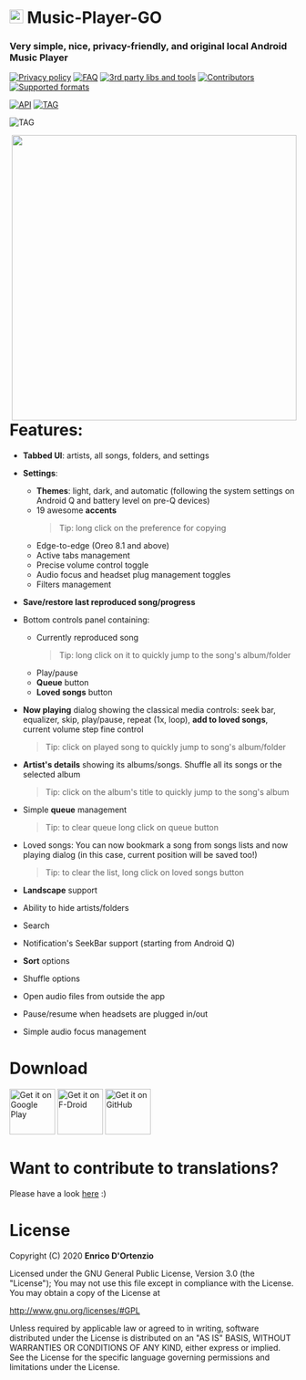 # <img src="https://upload.wikimedia.org/wikipedia/commons/b/b5/Kotlin-logo.png" width=24> Music-Player-GO

### Very simple, nice, privacy-friendly, and **original** local Android Music Player


[![Privacy policy](https://img.shields.io/static/v1?label=Privacy-policy&message=read&color=ef9a9a)](https://github.com/enricocid/Music-Player-GO/blob/master/PRIVACY.md)
[![FAQ](https://img.shields.io/static/v1?label=FAQ&message=read&color=ce93d8)](https://github.com/enricocid/Music-Player-GO/blob/master/FAQ.md)
[![3rd party libs and tools](https://img.shields.io/static/v1?label=Libs/tools&message=13&color=9fa8da)](https://github.com/enricocid/Music-Player-GO/blob/master/LIBRARIES.md)
[![Contributors](https://img.shields.io/static/v1?label=Contributors&message=37&color=81d4fa)](https://github.com/enricocid/Music-Player-GO/blob/master/CONTRIBUTORS.md)
[![Supported formats](https://img.shields.io/static/v1?label=Formats&message=read&color=80cbc4)](https://github.com/enricocid/Music-Player-GO/blob/master/FORMATS.md)

[![API](https://img.shields.io/static/v1?label=API&message=21&color=a5d6a7)](https://developer.android.com/about/versions/android-5.0.html)
[![TAG](https://img.shields.io/static/v1?label=Tag&message=v4.2.6&color=ffe082)](https://github.com/enricocid/Music-Player-GO/releases/tag/v4.2.6)

![TAG](https://img.shields.io/static/v1?label=Languages&message=14)

<img align="right" src="https://raw.githubusercontent.com/enricocid/Music-Player-GO/master/mpgo-4-2-4.gif" height="500px"/>


# Features:

- **Tabbed UI**: artists, all songs, folders, and settings
- **Settings**:
  - **Themes**: light, dark, and automatic (following the system settings on Android Q and battery level on pre-Q devices)
  - 19 awesome **accents**
    > Tip: long click on the preference for copying
  - Edge-to-edge (Oreo 8.1 and above)
  - Active tabs management
  - Precise volume control toggle
  - Audio focus and headset plug management toggles
  - Filters management

- **Save/restore last reproduced song/progress**

- Bottom controls panel containing:
  - Currently reproduced song
    > Tip: long click on it to quickly jump to the song's album/folder
  - Play/pause
  - **Queue** button
  - **Loved songs** button

- **Now playing** dialog showing the classical media controls: seek bar, equalizer, skip, play/pause, repeat (1x, loop), **add to loved songs**, current volume step fine control
  > Tip: click on played song to quickly jump to song's album/folder

- **Artist's details** showing its albums/songs. Shuffle all its songs or the selected album
  > Tip: click on the album's title to quickly jump to the song's album

- Simple **queue** management
  > Tip: to clear queue long click on queue button

- Loved songs: You can now bookmark a song from songs lists and now playing dialog (in this case, current position will be saved too!)
  > Tip: to clear the list, long click on loved songs button

- **Landscape** support

- Ability to hide artists/folders
- Search
- Notification's SeekBar support (starting from Android Q)
- **Sort** options
- Shuffle options
- Open audio files from outside the app
- Pause/resume when headsets are plugged in/out
- Simple audio focus management


# Download
[<img src="https://play.google.com/intl/en_us/badges/static/images/badges/en_badge_web_generic.png"
    alt="Get it on Google Play"
    height="80">](https://play.google.com/store/apps/details?id=com.iven.musicplayergo)
[<img src="https://fdroid.gitlab.io/artwork/badge/get-it-on.png"
    alt="Get it on F-Droid"
    height="80">](https://f-droid.org/packages/com.iven.musicplayergo/)
[<img src="https://raw.githubusercontent.com/flocke/andOTP/master/assets/badges/get-it-on-github.png"
    alt="Get it on GitHub"
    height="80">](https://github.com/enricocid/Music-Player-GO/releases)


# Want to contribute to translations?

Please have a look [here](https://github.com/enricocid/Music-Player-GO/issues/114) :)


# License

Copyright (C) 2020 **Enrico D'Ortenzio**

Licensed under the GNU General Public License, Version 3.0 (the "License");
You may not use this file except in compliance with the License.
You may obtain a copy of the License at

   http://www.gnu.org/licenses/#GPL

Unless required by applicable law or agreed to in writing, software distributed under the License is distributed on an "AS IS" BASIS, WITHOUT WARRANTIES OR CONDITIONS OF ANY KIND, either express or implied.
See the License for the specific language governing permissions and limitations under the License.
